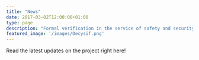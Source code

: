 ```yaml
---
title: "News"
date: 2017-03-02T12:00:00+01:00
type: page
description: "Formal verification in the service of safety and security"
featured_image: '/images/Decysif.png'
---
```

Read the latest updates on the project right here!
